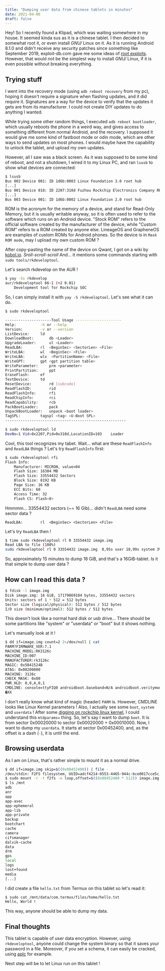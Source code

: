 ```yaml
---
title: "Dumping user data from chinese tablets in minutes"
date: 2021-04-06
draft: false
---
```


Hey!
So I recently found a Klipad, which was waiting somewhere in my house. It seemed kinda sus as it is a chinese tablet.
I then decided to somewhat root it, or even install *GNU/* Linux on it.
As it is running Android 8.1.0 and didn't receive any security patches since something like September 2019, exploit-db.com gave me some ideas of [root exploits].
However, that would not be the simplest way to install *GNU/* Linux, if it is even possible without breaking everything.

## Trying stuff

I went into the recovery mode (using `adb reboot recovery` from my pc), hoping it doesn't require a signature when flashing updates, and it did require it. Signatures are a way for the device to verify that the updates it gets are from its manufacturer. I could not create DIY updates to do anything I wanted.

While trying some other random things, I executed `adb reboot bootloader`, which usually reboots the phone in a weird way, and gives access to something different from normal Android, and the recovery. I supposed it would give me some kind of fastboot mode or odin mode, which are other ways to send updates on most phones. I would maybe have the capability to unlock the tablet, and upload my own updates.

However, all I saw was a black screen. As it was supposed to be some kind of reboot, and not a shutdown, I wired it to my Linux PC, and ran `lsusb` to show what devices are connected:
```bash
$ lsusb
Bus 002 Device 001: ID 1d6b:0003 Linux Foundation 3.0 root hub
[...]
Bus 001 Device 018: ID 2207:310d Fuzhou Rockchip Electronics Company RK3126 in Mask ROM mode
[...]
Bus 003 Device 001: ID 1d6b:0002 Linux Foundation 2.0 root hub
```

ROM is the acronym for the memory of a device, and stand for Read-Only Memory, but it is usually writable anyway, so it is often used to refer to the software which runs on an Android device. "Stock ROM" refers to the official software created by the manufacturer of the device, while "Custom ROM" refers to a ROM created by anyone else. LineageOS and GrapheneOS are examples of custom ROMs for Android phones.
So the device is in `Mask ROM mode`, may I upload my own custom ROM ?

After copy-pasting the name of the device on Qwant, I got on a wiki by [kobol.io]. *Sroll-scroll-scroll* And... it mentions some commands starting with `sudo tools/rkdeveloptool`.

Let's search rkdevelop on the AUR !
```bash
$ yay -Ss rkdevelop
aur/rkdeveloptool 66-1 (+2 0.01)
    Development tool for Rockchip SOC
```

So, I can simply install it with `yay -S rkdeveloptool`. Let's see what it can do.

```bash
$ sudo rkdeveloptool

---------------------Tool Usage ---------------------
Help:			-h or --help
Version:		-v or --version
ListDevice:		ld
DownloadBoot:		db <Loader>
UpgradeLoader:		ul <Loader>
ReadLBA:		rl  <BeginSec> <SectorLen> <File>
WriteLBA:		wl  <BeginSec> <File>
WriteLBA:		wlx  <PartitionName> <File>
WriteGPT:		gpt <gpt partition table>
WriteParameter:		prm <parameter>
PrintPartition:		ppt
EraseFlash:		ef
TestDevice:		td
ResetDevice:		rd [subcode]
ReadFlashID:		rid
ReadFlashInfo:		rfi
ReadChipInfo:		rci
ReadCapability:		rcb
PackBootLoader:		pack
UnpackBootLoader:	unpack <boot loader>
TagSPL:			tagspl <tag> <U-Boot SPL>
-------------------------------------------------------

$ sudo rkdeveloptool ld
DevNo=1	Vid=0x2207,Pid=0x310d,LocationID=103	Loader
```

Cool, this tool recognizes my tabet.
Wait... what are these `ReadFlashInfo` and `ReadLBA` things ?
Let's try `ReadFlashInfo` first:
```bash
$ sudo rkdeveloptool rfi
Flash Info:
	Manufacturer: MICRON, value=04
	Flash Size: 16384 MB
	Flash Size: 33554432 Sectors
	Block Size: 8192 KB
	Page Size: 16 KB
	ECC Bits: 60
	Access Time: 32
	Flash CS: Flash<0>
```

Hmmmm... 33554432 sectors (~= 16 Gib)... didn't `ReadLBA` need some sector data ?
```
ReadLBA:		rl  <BeginSec> <SectorLen> <File>
```

Let's try `ReadLBA` then !
```bash
$ time sudo rkdeveloptool rl 0 33554432 image.img
Read LBA to file (100%)
sudo rkdeveloptool rl 0 33554432 image.img  8,95s user 18,99s system 3% cpu 14:40,88 total
```

So, approximately 15 minutes to dump 16 GiB, and that's a 16GiB-tablet.
Is it that simple to dump user data ?

## How can I read this data ?

```bash
$ fdisk -l image.img
Disk image.img: 16 GiB, 17179869184 bytes, 33554432 sectors
Units: sectors of 1 * 512 = 512 bytes
Sector size (logical/physical): 512 bytes / 512 bytes
I/O size (minimum/optimal): 512 bytes / 512 bytes
```

This doesn't look like a normal hard disk or usb drive...
There should be some partitions like "system" or "userdata" or "boot" but it shows nothing.

Let's manually look at it !
```bash
$ dd if=image.img count=2 2>/dev/null | cat
PARM?FIRMWARE_VER:7.1
MACHINE_MODEL:RK3126c
MACHINE_ID:007
MANUFACTURER:rk3126c
MAGIC: 0x5041524B
ATAG: 0x00200800
MACHINE: 3126c
CHECK_MASK: 0x80
PWR_HLD: 0,0,A,0,1
CMDLINE: console=ttyFIQ0 androidboot.baseband=N/A androidboot.veritymode=enforcing androidboot.hardware=rk30board androidboot.console=ttyFIQ0 init=/init initrd=0x62000000,0x00800000 mtdparts=rk29xxnand:0x00002000@0x00002000(uboot),0x00002000@0x00004000(trust),0x00002000@0x00006000(misc),0x00008000@0x00008000(resource),0x00010000@0x00010000(kernel),0x00010000@0x00020000(boot),0x00020000@0x00030000(recovery),0x00038000@0x00050000(backup),0x00002000@0x00088000(security),0x00100000@0x0008a000(cache),0x00280000@0x0018a000(system),0x00008000@0x0040a000(metadata),0x00038000@0x00412000(vendor),0x00008000@0x0044a000(oem),0x00000400@0x00452000(frp),-@0x00452400(userdata)
�XX
```

I don't really know what kind of magic (header) `PARM` is.
However, CMDLINE looks like Linux Kernel parameters !
Also, I actually see some `boot`, `system` and `userdata` !
After some [digging on rockchip linux kernel], I could understand this `mtdparams=` thing.
So, let's say I want to dump `boot`.
It is from sector 0x00020000 to sector 0x00020000 + 0x00010000.
Now, I want to dump my `userdata`.
It starts at sector 0x00452400, and, as the offset is a dash (`-`), it is until the end.

## Browsing userdata

As I am on Linux, that's rather simple to mount it as a normal drive.

```bash
$ dd if=image.img skip=$((0x00452400)) | file -
/dev/stdin: F2FS filesystem, UUID=adcf4214-0553-4465-944c-bce0017cce5c, volume name ""
$ sudo mount -r -t f2fs -o loop,offset=$((0x00452400 * 512)) image.img /mnt/
$ ls /mnt
adb
anr
app
app-asec
app-ephemeral
app-lib
app-private
backup
bootchart
cache
camera
cifsmanager
dalvik-cache
data
drm
gps
local
logs
lost+found
media
[...]
```

I did create a file `hello.txt` from Termux on this tablet so let's read it:
```bash
$ sudo cat /mnt/data/com.termux/files/home/hello.txt
Hello, World !
```

This way, anyone should be able to dump my data.

## Final thoughts

This tablet is capable of user data encryption. However, using `rkdeveloptool`, anyone could change the system binary so that it saves your password in a file. Moreover, if you set a schema, it can easily be cracked, using [aplc] for example.

Next step will be to let Linux run on this tablet !

[root exploits]: https://hernan.de/blog/tailoring-cve-2019-2215-to-achieve-root/
[kobol.io]: https://wiki.kobol.io/helios64/maskrom/
[digging on rockchip linux kernel]: https://github.com/rockchip-linux/kernel/blob/82c9666cb6fe999eb61f23c2c9d0d5dad7332fb6/drivers/mtd/cmdlinepart.c#L23
[aplc]: https://github.com/sch3m4/androidpatternlock

